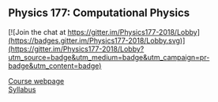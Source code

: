 ## Physics 177: Computational Physics

[![Join the chat at https://gitter.im/Physics177-2018/Lobby](https://badges.gitter.im/Physics177-2018/Lobby.svg)](https://gitter.im/Physics177-2018/Lobby?utm_source=badge&utm_medium=badge&utm_campaign=pr-badge&utm_content=badge)

[Course webpage](https://tanedo.github.io/Physics177-2018/)  
[Syllabus](https://github.com/Tanedo/Physics177-2018/blob/master/Syllabus/P177_S2018_Syllabus.pdf)
